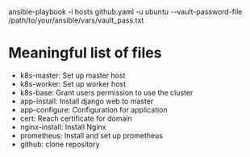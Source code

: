 ansible-playbook -i hosts github.yaml -u ubuntu --vault-password-file /path/to/your/ansible/vars/vault_pass.txt
# Meaningful list of files
- k8s-master: Set up master host
- k8s-worker: Set up worker host
- k8s-base: Grant users permission to use the cluster
- app-install: Install django web to master
- app-configure: Configuration for application
- cert: Reach certificate for domain
- nginx-install: Install Nginx
- prometheus: Install and set up prometheus
- github: clone repository
